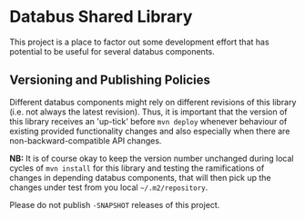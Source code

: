 # Databus Shared Library
This project is a place to factor out some development effort that has potential to be useful for several databus components.

## Versioning and Publishing Policies
Different databus components might rely on different revisions of this library (i.e. not always the latest revision). Thus, it is important that the version of this library receives an 'up-tick' before `mvn deploy` whenever behaviour of existing provided functionality changes and also especially when there are non-backward-compatible API changes.

**NB:** It is of course okay to keep the version number unchanged during local cycles of `mvn install` for this library and testing the ramifications of changes in depending databus components, that will then pick up the changes under test from you local `~/.m2/repository`.

Please do not publish `-SNAPSHOT` releases of this project.
